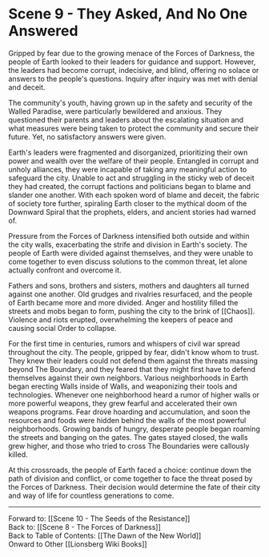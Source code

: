 # Scene 9 - They Asked, And No One Answered

Gripped by fear due to the growing menace of the Forces of Darkness, the people of Earth looked to their leaders for guidance and support. However, the leaders had become corrupt, indecisive, and blind, offering no solace or answers to the people's questions. Inquiry after inquiry was met with denial and deceit. 

The community's youth, having grown up in the safety and security of the Walled Paradise, were particularly bewildered and anxious. They questioned their parents and leaders about the escalating situation and what measures were being taken to protect the community and secure their future. Yet, no satisfactory answers were given.

Earth's leaders were fragmented and disorganized, prioritizing their own power and wealth over the welfare of their people. Entangled in corrupt and unholy alliances, they were incapable of taking any meaningful action to safeguard the city. Unable to act and struggling in the sticky web of deceit they had created, the corrupt factions and politicians began to blame and slander one another. With each spoken word of blame and deceit, the fabric of society tore further, spiraling Earth closer to the mythical doom of the Downward Spiral that the prophets, elders, and ancient stories had warned of.

Pressure from the Forces of Darkness intensified both outside and within the city walls, exacerbating the strife and division in Earth's society. The people of Earth were divided against themselves, and they were unable to come together to even discuss solutions to the common threat, let alone actually confront and overcome it. 

Fathers and sons, brothers and sisters, mothers and daughters all turned against one another. Old grudges and rivalries resurfaced, and the people of Earth became more and more divided. Anger and hostility filled the streets and mobs began to form, pushing the city to the brink of [[Chaos]]. Violence and riots erupted, overwhelming the keepers of peace and causing social Order to collapse.

For the first time in centuries, rumors and whispers of civil war spread throughout the city. The people, gripped by fear, didn't know whom to trust. They knew their leaders could not defend them against the threats massing beyond The Boundary, and they feared that they might first have to defend themselves against their own neighbors. Various neighborhoods in Earth began erecting Walls inside of Walls, and weaponizing their tools and technologies. Whenever one neighborhood heard a rumor of higher walls or more powerful weapons, they grew fearful and accelerated their own weapons programs. Fear drove hoarding and accumulation, and soon the resources and foods were hidden behind the walls of the most powerful neighborhoods. Growing bands of hungry, desperate people began roaming the streets and banging on the gates. The gates stayed closed, the walls grew higher, and those who tried to cross The Boundaries were callously killed. 

At this crossroads, the people of Earth faced a choice: continue down the path of division and conflict, or come together to face the threat posed by the Forces of Darkness. Their decision would determine the fate of their city and way of life for countless generations to come. 

___
Forward to: [[Scene 10 - The Seeds of the Resistance]]  
Back to: [[Scene 8 - The Forces of Darkness]]  
Back to Table of Contents: [[The Dawn of the New World]]  
Onward to Other [[Lionsberg Wiki Books]]  